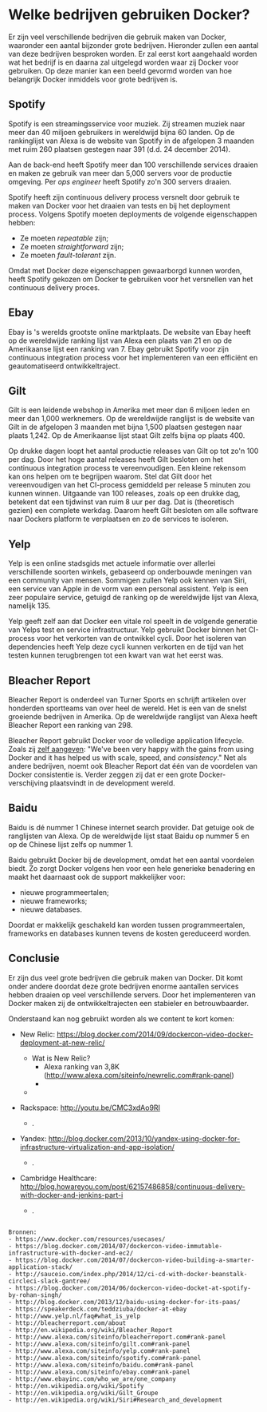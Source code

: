 # Welke bedrijven gebruiken Docker?

Er zijn veel verschillende bedrijven die gebruik maken van Docker, waaronder een aantal bijzonder grote bedrijven. Hieronder zullen een aantal van deze bedrijven besproken worden. Er zal eerst kort aangehaald worden wat het bedrijf is en daarna zal uitgelegd worden waar zij Docker voor gebruiken. Op deze manier kan een beeld gevormd worden van hoe belangrijk Docker inmiddels voor grote bedrijven is.

## Spotify
Spotify is een streamingsservice voor muziek. Zij streamen muziek naar meer dan 40 miljoen gebruikers in wereldwijd bijna 60 landen. Op de rankinglijst van Alexa is de website van Spotify in de afgelopen 3 maanden met ruim 260 plaatsen gestegen naar 391 (d.d. 24 december 2014).

Aan de back-end heeft Spotify meer dan 100 verschillende services draaien en maken ze gebruik van meer dan 5,000 servers voor de productie omgeving. Per *ops engineer* heeft Spotify zo'n 300 servers draaien.

Spotify heeft zijn continuous delivery process versnelt door gebruik te maken van Docker voor het draaien van tests en bij het deployment process. Volgens Spotify moeten deployments de volgende eigenschappen hebben:

- Ze moeten *repeatable* zijn;
- Ze moeten *straightforward* zijn;
- Ze moeten *fault-tolerant* zijn.

Omdat met Docker deze eigenschappen gewaarborgd kunnen worden, heeft Spotify gekozen om Docker te gebruiken voor het versnellen van het continuous delivery proces.

## Ebay
Ebay is 's werelds grootste online marktplaats. De website van Ebay heeft op de wereldwijde ranking lijst van Alexa een plaats van 21 en op de Amerikaanse lijst een ranking van 7. Ebay gebruikt Spotify voor zijn continuous integration process voor het implementeren van een efficiënt en geautomatiseerd ontwikkeltraject.

## Gilt
Gilt is een leidende webshop in Amerika met meer dan 6 miljoen leden en meer dan 1,000 werknemers. Op de wereldwijde ranglijst is de website van Gilt in de afgelopen 3 maanden met bijna 1,500 plaatsen gestegen naar plaats 1,242. Op de Amerikaanse lijst staat Gilt zelfs bijna op plaats 400.

Op drukke dagen loopt het aantal productie releases van Gilt op tot zo'n 100 per dag. Door het hoge aantal releases heeft Gilt besloten om het continuous integration process te vereenvoudigen. Een kleine rekensom kan ons helpen om te begrijpen waarom. Stel dat Gilt door het vereenvoudigen van het CI-process gemiddeld per release 5 minuten zou kunnen winnen. Uitgaande van 100 releases, zoals op een drukke dag, betekent dat een tijdwinst van ruim 8 uur per dag. Dat is (theoretisch gezien) een complete werkdag. Daarom heeft Gilt besloten om alle software naar Dockers platform te verplaatsen en zo de services te isoleren.

## Yelp
Yelp is een online stadsgids met actuele informatie over allerlei verschillende soorten winkels, gebaseerd op onderbouwde meningen van een community van mensen. Sommigen zullen Yelp ook kennen van Siri, een service van Apple in de vorm van een personal assistent. Yelp is een zeer populaire service, getuigd de ranking op de wereldwijde lijst van Alexa, namelijk 135.

Yelp geeft zelf aan dat Docker een vitale rol speelt in de volgende generatie van Yelps test en service infrastructuur. Yelp gebruikt Docker binnen het CI-process voor het verkorten van de ontwikkel cycli. Door het isoleren van dependencies heeft Yelp deze cycli kunnen verkorten en de tijd van het testen kunnen terugbrengen tot een kwart van wat het eerst was.

## Bleacher Report
Bleacher Report is onderdeel van Turner Sports en schrijft artikelen over honderden sportteams van over heel de wereld. Het is een van de snelst groeiende bedrijven in Amerika. Op de wereldwijde ranglijst van Alexa heeft Bleacher Report een ranking van 298.

Bleacher Report gebruikt Docker voor de volledige application lifecycle. Zoals zij [zelf aangeven](https://www.docker.com/resources/usecases/): "We've been very happy with the gains from using Docker and it has helped us with scale, speed, and *consistency*." Net als andere bedrijven, noemt ook Bleacher Report dat één van de voordelen van Docker consistentie is. Verder zeggen zij dat er een grote Docker-verschijving plaatsvindt in de development wereld.

## Baidu
Baidu is dé nummer 1 Chinese internet search provider. Dat getuige ook de ranglijsten van Alexa. Op de wereldwijde lijst staat Baidu op nummer 5 en op de Chinese lijst zelfs op nummer 1.

Baidu gebruikt Docker bij de development, omdat het een aantal voordelen biedt. Zo zorgt Docker volgens hen voor een hele generieke benadering en maakt het daarnaast ook de support makkelijker voor:

- nieuwe programmeertalen;
- nieuwe frameworks;
- nieuwe databases.

Doordat er makkelijk geschakeld kan worden tussen programmeertalen, frameworks en databases kunnen tevens de kosten gereduceerd worden.

## Conclusie
Er zijn dus veel grote bedrijven die gebruik maken van Docker. Dit komt onder andere doordat deze grote bedrijven enorme aantallen services hebben draaien op veel verschillende servers. Door het implementeren van Docker maken zij de ontwikkeltrajecten een stabieler en betrouwbaarder.


Onderstaand kan nog gebruikt worden als we content te kort komen:

- New Relic: https://blog.docker.com/2014/09/dockercon-video-docker-deployment-at-new-relic/
    + Wat is New Relic?
        * Alexa ranking van 3,8K (http://www.alexa.com/siteinfo/newrelic.com#rank-panel)
        *
    +

- Rackspace: http://youtu.be/CMC3xdAo9RI
    + .

- Yandex: http://blog.docker.com/2013/10/yandex-using-docker-for-infrastructure-virtualization-and-app-isolation/
    + .

- Cambridge Healthcare: http://blog.howareyou.com/post/62157486858/continuous-delivery-with-docker-and-jenkins-part-i
    + .

```

Bronnen:
- https://www.docker.com/resources/usecases/
- https://blog.docker.com/2014/07/dockercon-video-immutable-infrastructure-with-docker-and-ec2/
- https://blog.docker.com/2014/07/dockercon-video-building-a-smarter-application-stack/
- http://sauceio.com/index.php/2014/12/ci-cd-with-docker-beanstalk-circleci-slack-gantree/
- https://blog.docker.com/2014/06/dockercon-video-docket-at-spotify-by-rohan-singh/
- http://blog.docker.com/2013/12/baidu-using-docker-for-its-paas/
- https://speakerdeck.com/teddziuba/docker-at-ebay
- http://www.yelp.nl/faq#what_is_yelp
- http://bleacherreport.com/about
- http://en.wikipedia.org/wiki/Bleacher_Report
- http://www.alexa.com/siteinfo/bleacherreport.com#rank-panel
- http://www.alexa.com/siteinfo/gilt.com#rank-panel
- http://www.alexa.com/siteinfo/yelp.com#rank-panel
- http://www.alexa.com/siteinfo/spotify.com#rank-panel
- http://www.alexa.com/siteinfo/baidu.com#rank-panel
- http://www.alexa.com/siteinfo/ebay.com#rank-panel
- http://www.ebayinc.com/who_we_are/one_company
- http://en.wikipedia.org/wiki/Spotify
- http://en.wikipedia.org/wiki/Gilt_Groupe
- http://en.wikipedia.org/wiki/Siri#Research_and_development

```
